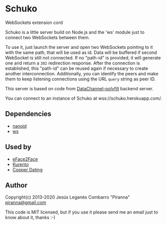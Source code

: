 Schuko
======

WebSockets extension cord

Schuko is a little server build on Node.js and the 'ws' module just to connect
two WebSockets between them.

To use it, just launch the server and open two WebSockets pointing to it with
the same path, that will be used as id. Data will be buffered if second
WebSocket is still not connected. If no "path-id" is provided, it will generate
one and return a `302` redirection response. After the connection is
established, this "path-id" can be reused again if necessary to create another
interconnection. Additionally, you can identify the peers and make them to keep
listening connections using the URL `query` string as peer ID.

This server is based on code from
[DataChannel-polyfill](https://github.com/piranna/DataChannel-polyfill) backend
server.

You can connect to an instance of Schuko at wss://schuko.herokuapp.com/.

Dependencies
------------

* [nanoid](https://github.com/ai/nanoid)
* [ws](http://einaros.github.com/ws)

Used by
-------

* [eFace2Face](http://www.eface2face.com)
* [Kurento](http://www.kurento.com)
* [Copper Dating](http://copperdating.com)

Author
------

Copyright(c) 2013-2020 Jesús Leganés Combarro "Piranna" <piranna@gmail.com>

This code is MIT licensed, but if you use it please send me an email just to
know about it, thanks :-)

